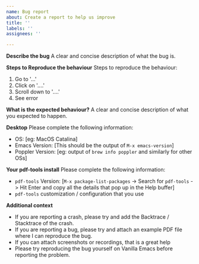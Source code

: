 ```yaml
---
name: Bug report
about: Create a report to help us improve
title: ''
labels: ''
assignees: ''

---
```


**Describe the bug**
A clear and concise description of what the bug is.

**Steps to Reproduce the behaviour**
Steps to reproduce the behaviour:
1. Go to '...'
2. Click on '....'
3. Scroll down to '....'
4. See error

**What is the expected behaviour?**
A clear and concise description of what you expected to happen.

**Desktop**
Please complete the following information:

- OS: [eg: MacOS Catalina]
- Emacs Version: [This should be the output of `M-x emacs-version`]
- Poppler Version: [eg: output of `brew info poppler` and similarly for other OSs]

**Your pdf-tools install**
Please complete the following information:

- `pdf-tools` Version: [`M-x package-list-packages` -> Search for `pdf-tools` -> Hit Enter and copy all the details that pop up in the Help buffer]
- `pdf-tools` customization / configuration that you use

**Additional context**
- If you are reporting a crash, please try and add the Backtrace / Stacktrace of the crash.
- If you are reporting a bug, please try and attach an example PDF file where I can reproduce the bug.
- If you can attach screenshots or recordings, that is a great help
- Please try reproducing the bug yourself on Vanilla Emacs before reporting the problem.
